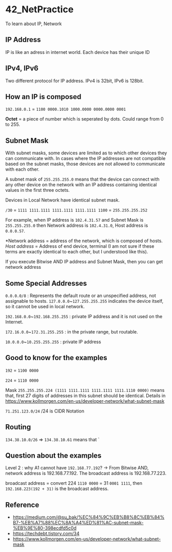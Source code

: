 # 42_NetPractice
To learn about IP, Network 

## IP Address
IP is like an adress in internet world. Each device has their unique ID

## IPv4, IPv6
Two different protocol for IP address. IPv4 is 32bit, IPv6 is 128bit.

## How an IP is composed
`192.168.0.1` = `1100 0000.1010 1000.0000 0000.0000 0001`

**Octet** = a piece of number which is seperated by dots. Could range from 0 to 255.

## Subnet Mask
With subnet masks, some devices are limited as to which other devices they can communicate with.  In cases where the IP addresses are not compatible based on the subnet masks, those devices are not allowed to communicate with each other.

A subnet mask of `255.255.255.0` means that the device can connect with any other device on the network with an IP address containing identical values in the first three octets. 

Devices in Local Network have identical subnet mask.

`/30` = `1111 1111.1111 1111.1111 1111.1111 1100` = `255.255.255.252`

For example, when IP address is `102.4.31.57` and Subnet Mask is `255.255.255.0` then Network address is `102.4.31.0`, Host address is `0.0.0.57`.

*Network address = address of the network, which is composed of hosts.
*Host address* = Address of end device, terminal (I am not sure if these terms are exactly identical to each other, but I understood like this).

If you execute Bitwise AND IP address and Subnet Mask, then you can get network address
## Some Special Addresses

`0.0.0.0/8` : Represents the default route or an unspecified address, not assignable to hosts.
`127.0.0.0`~`127.255.255.255` indicates the device itself, so it cannot be used in local network.

`192.168.0.0`~`192.168.255.255` : private IP address and it is not used on the Internet.

`172.16.0.0`~`172.31.255.255` : in the private range, but routable.

`10.0.0.0`~`10.255.255.255` : private IP address

## Good to know for the examples
`192` = `1100 0000`

`224` = `1110 0000`

Mask `255.255.255.224 (1111 1111.1111 1111.1111 1111.1110 0000)` means that, first 27 digits of addresses in this subnet should be identical. Details in https://www.kollmorgen.com/en-us/developer-network/what-subnet-mask

`71.251.123.0/24` /24 is CIDR Notation 

## Routing
`134.38.10.0/26` => `134.38.10.61` means that `
## Question about the examples
Level 2 : why A1 cannot have `192.168.77.192`? -> From Bitwise AND, network address is 192.168.77.192. The broadcast address is 192.168.77.223. 

broadcast address = convert 224 `1110 0000` = 31 `0001 1111`, then `192.168.223(192 + 31)` is the broadcast address. 


## Reference
* https://medium.com/@su_bak/%EC%84%9C%EB%B8%8C%EB%84%B7-%EB%A7%88%EC%8A%A4%ED%81%AC-subnet-mask-%EB%9E%80-398ecdfd5c0d
* https://techdebt.tistory.com/34
* https://www.kollmorgen.com/en-us/developer-network/what-subnet-mask
